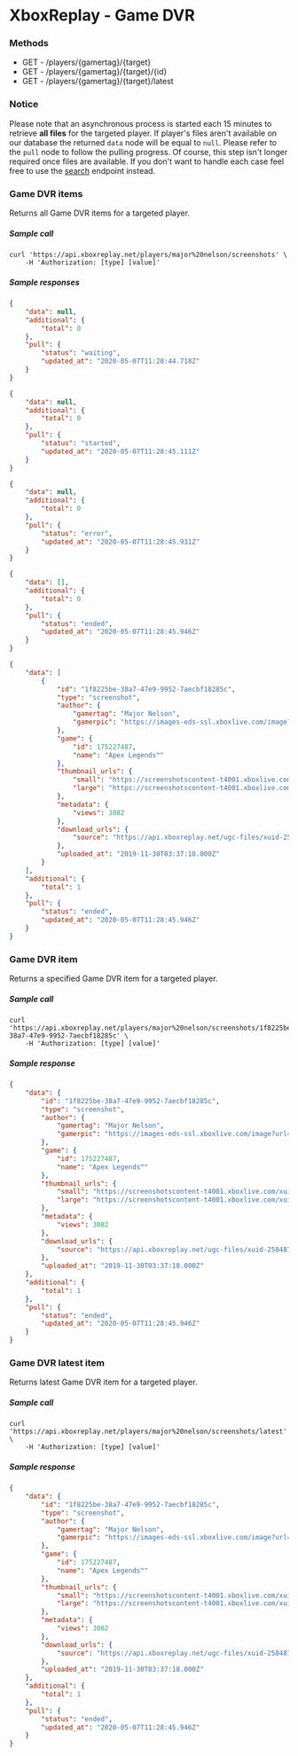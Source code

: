 # XboxReplay - Game DVR

### Methods
* GET - /players/{gamertag}/{target}
* GET - /players/{gamertag}/{target}/{id}
* GET - /players/{gamertag}/{target}/latest

### Notice
Please note that an asynchronous process is started each 15 minutes to retrieve **all files** for the targeted player. If player's files aren't available on our database the returned `data` node will be equal to `null`. Please refer to the `pull` node to follow the pulling progress. Of course, this step isn't longer required once files are available. If you don't want to handle each case feel free to use the [search](https://github.com/XboxReplay/xboxreplay-public-api/blob/master/docs/search.md) endpoint instead.

### Game DVR items
Returns all Game DVR items for a targeted player.

##### Sample call
```shell
curl 'https://api.xboxreplay.net/players/major%20nelson/screenshots' \
    -H 'Authorization: [type] [value]'
```

##### Sample responses
```json
{
    "data": null,
    "additional": {
        "total": 0
    },
    "pull": {
        "status": "waiting",
        "updated_at": "2020-05-07T11:28:44.718Z"
    }
}
```

```json
{
    "data": null,
    "additional": {
        "total": 0
    },
    "pull": {
        "status": "started",
        "updated_at": "2020-05-07T11:28:45.111Z"
    }
}
```

```json
{
    "data": null,
    "additional": {
        "total": 0
    },
    "pull": {
        "status": "error",
        "updated_at": "2020-05-07T11:28:45.931Z"
    }
}
```

```json
{
    "data": [],
    "additional": {
        "total": 0
    },
    "pull": {
        "status": "ended",
        "updated_at": "2020-05-07T11:28:45.946Z"
    }
}
```

```json
{
    "data": [
        {
            "id": "1f8225be-38a7-47e9-9952-7aecbf18285c",
            "type": "screenshot",
            "author": {
                "gamertag": "Major Nelson",
                "gamerpic": "https://images-eds-ssl.xboxlive.com/image?url=wHwbXKif8cus8csoZ03RWwcxuUQ9WVT6xh5XaeeZD02wEfGZeuD.XMoGFVYkwHDqVbTLNl4uG5GNlAu6C3Nxw2PMhnEdJ.tx.hq4uEXu6o1HG6BQpsWdC0fG4OXmAbbCBSXId4EtCKrSkjvcxYDKw16NCNi.s5KQax77.1h7OCM-&format=png"
            },
            "game": {
                "id": 175227487,
                "name": "Apex Legends™"
            },
            "thumbnail_urls": {
                "small": "https://screenshotscontent-t4001.xboxlive.com/xuid-2584878536129841-public/1f8225be-38a7-47e9-9952-7aecbf18285c_Thumbnail.PNG",
                "large": "https://screenshotscontent-t4001.xboxlive.com/xuid-2584878536129841-public/1f8225be-38a7-47e9-9952-7aecbf18285c_Thumbnail.PNG"
            },
            "metadata": {
                "views": 3082
            },
            "download_urls": {
                "source": "https://api.xboxreplay.net/ugc-files/xuid-2584878536129841/1f8225be-38a7-47e9-9952-7aecbf18285c/screenshot.png",
            },
            "uploaded_at": "2019-11-30T03:37:18.000Z"
        }
    ],
    "additional": {
        "total": 1
    },
    "pull": {
        "status": "ended",
        "updated_at": "2020-05-07T11:28:45.946Z"
    }
}
```

### Game DVR item
Returns a specified Game DVR item for a targeted player.

##### Sample call
```shell
curl 'https://api.xboxreplay.net/players/major%20nelson/screenshots/1f8225be-38a7-47e9-9952-7aecbf18285c' \
    -H 'Authorization: [type] [value]'
```

##### Sample response
```json
{
    "data": {
        "id": "1f8225be-38a7-47e9-9952-7aecbf18285c",
        "type": "screenshot",
        "author": {
            "gamertag": "Major Nelson",
            "gamerpic": "https://images-eds-ssl.xboxlive.com/image?url=wHwbXKif8cus8csoZ03RWwcxuUQ9WVT6xh5XaeeZD02wEfGZeuD.XMoGFVYkwHDqVbTLNl4uG5GNlAu6C3Nxw2PMhnEdJ.tx.hq4uEXu6o1HG6BQpsWdC0fG4OXmAbbCBSXId4EtCKrSkjvcxYDKw16NCNi.s5KQax77.1h7OCM-&format=png"
        },
        "game": {
            "id": 175227487,
            "name": "Apex Legends™"
        },
        "thumbnail_urls": {
            "small": "https://screenshotscontent-t4001.xboxlive.com/xuid-2584878536129841-public/1f8225be-38a7-47e9-9952-7aecbf18285c_Thumbnail.PNG",
            "large": "https://screenshotscontent-t4001.xboxlive.com/xuid-2584878536129841-public/1f8225be-38a7-47e9-9952-7aecbf18285c_Thumbnail.PNG"
        },
        "metadata": {
            "views": 3082
        },
        "download_urls": {
            "source": "https://api.xboxreplay.net/ugc-files/xuid-2584878536129841/1f8225be-38a7-47e9-9952-7aecbf18285c/screenshot.png",
        },
        "uploaded_at": "2019-11-30T03:37:18.000Z"
    },
    "additional": {
        "total": 1
    },
    "pull": {
        "status": "ended",
        "updated_at": "2020-05-07T11:28:45.946Z"
    }
}
```

### Game DVR latest item
Returns latest Game DVR item for a targeted player.

##### Sample call
```shell
curl 'https://api.xboxreplay.net/players/major%20nelson/screenshots/latest' \
    -H 'Authorization: [type] [value]'
```

##### Sample response
```json
{
    "data": {
        "id": "1f8225be-38a7-47e9-9952-7aecbf18285c",
        "type": "screenshot",
        "author": {
            "gamertag": "Major Nelson",
            "gamerpic": "https://images-eds-ssl.xboxlive.com/image?url=wHwbXKif8cus8csoZ03RWwcxuUQ9WVT6xh5XaeeZD02wEfGZeuD.XMoGFVYkwHDqVbTLNl4uG5GNlAu6C3Nxw2PMhnEdJ.tx.hq4uEXu6o1HG6BQpsWdC0fG4OXmAbbCBSXId4EtCKrSkjvcxYDKw16NCNi.s5KQax77.1h7OCM-&format=png"
        },
        "game": {
            "id": 175227487,
            "name": "Apex Legends™"
        },
        "thumbnail_urls": {
            "small": "https://screenshotscontent-t4001.xboxlive.com/xuid-2584878536129841-public/1f8225be-38a7-47e9-9952-7aecbf18285c_Thumbnail.PNG",
            "large": "https://screenshotscontent-t4001.xboxlive.com/xuid-2584878536129841-public/1f8225be-38a7-47e9-9952-7aecbf18285c_Thumbnail.PNG"
        },
        "metadata": {
            "views": 3082
        },
        "download_urls": {
            "source": "https://api.xboxreplay.net/ugc-files/xuid-2584878536129841/1f8225be-38a7-47e9-9952-7aecbf18285c/screenshot.png",
        },
        "uploaded_at": "2019-11-30T03:37:18.000Z"
    },
    "additional": {
        "total": 1
    },
    "pull": {
        "status": "ended",
        "updated_at": "2020-05-07T11:28:45.946Z"
    }
}
```
